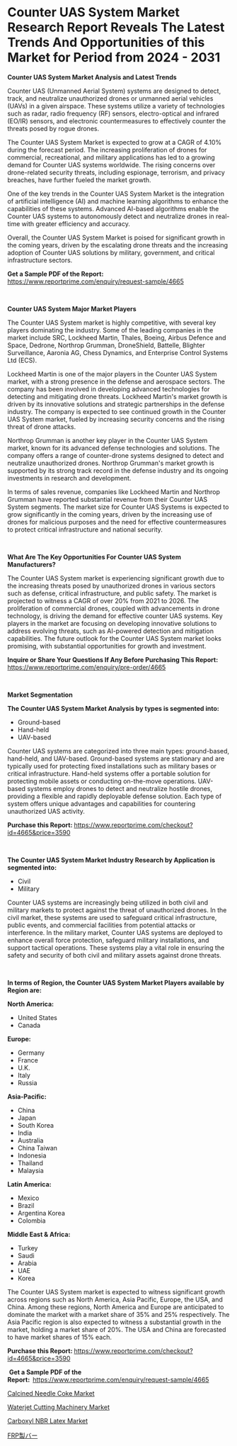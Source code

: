 <p><h1>Counter UAS System Market Research Report Reveals The Latest Trends And Opportunities of this Market for Period from 2024 - 2031</h1></p><p><strong>Counter UAS System Market Analysis and Latest Trends</strong></p>
<p><p>Counter UAS (Unmanned Aerial System) systems are designed to detect, track, and neutralize unauthorized drones or unmanned aerial vehicles (UAVs) in a given airspace. These systems utilize a variety of technologies such as radar, radio frequency (RF) sensors, electro-optical and infrared (EO/IR) sensors, and electronic countermeasures to effectively counter the threats posed by rogue drones.</p><p>The Counter UAS System Market is expected to grow at a CAGR of 4.10% during the forecast period. The increasing proliferation of drones for commercial, recreational, and military applications has led to a growing demand for Counter UAS systems worldwide. The rising concerns over drone-related security threats, including espionage, terrorism, and privacy breaches, have further fueled the market growth.</p><p>One of the key trends in the Counter UAS System Market is the integration of artificial intelligence (AI) and machine learning algorithms to enhance the capabilities of these systems. Advanced AI-based algorithms enable the Counter UAS systems to autonomously detect and neutralize drones in real-time with greater efficiency and accuracy.</p><p>Overall, the Counter UAS System Market is poised for significant growth in the coming years, driven by the escalating drone threats and the increasing adoption of Counter UAS solutions by military, government, and critical infrastructure sectors.</p></p>
<p><strong>Get a Sample PDF of the Report:&nbsp;</strong> <a href="https://www.reportprime.com/enquiry/request-sample/4665">https://www.reportprime.com/enquiry/request-sample/4665</a></p>
<p>&nbsp;</p>
<p><strong>Counter UAS System Major Market Players</strong></p>
<p><p>The Counter UAS System market is highly competitive, with several key players dominating the industry. Some of the leading companies in the market include SRC, Lockheed Martin, Thales, Boeing, Airbus Defence and Space, Dedrone, Northrop Grumman, DroneShield, Battelle, Blighter Surveillance, Aaronia AG, Chess Dynamics, and Enterprise Control Systems Ltd (ECS).</p><p>Lockheed Martin is one of the major players in the Counter UAS System market, with a strong presence in the defense and aerospace sectors. The company has been involved in developing advanced technologies for detecting and mitigating drone threats. Lockheed Martin's market growth is driven by its innovative solutions and strategic partnerships in the defense industry. The company is expected to see continued growth in the Counter UAS System market, fueled by increasing security concerns and the rising threat of drone attacks.</p><p>Northrop Grumman is another key player in the Counter UAS System market, known for its advanced defense technologies and solutions. The company offers a range of counter-drone systems designed to detect and neutralize unauthorized drones. Northrop Grumman's market growth is supported by its strong track record in the defense industry and its ongoing investments in research and development.</p><p>In terms of sales revenue, companies like Lockheed Martin and Northrop Grumman have reported substantial revenue from their Counter UAS System segments. The market size for Counter UAS Systems is expected to grow significantly in the coming years, driven by the increasing use of drones for malicious purposes and the need for effective countermeasures to protect critical infrastructure and national security.</p></p>
<p>&nbsp;</p>
<p><strong>What Are The Key Opportunities For Counter UAS System Manufacturers?</strong></p>
<p><p>The Counter UAS System market is experiencing significant growth due to the increasing threats posed by unauthorized drones in various sectors such as defense, critical infrastructure, and public safety. The market is projected to witness a CAGR of over 20% from 2021 to 2026. The proliferation of commercial drones, coupled with advancements in drone technology, is driving the demand for effective counter UAS systems. Key players in the market are focusing on developing innovative solutions to address evolving threats, such as AI-powered detection and mitigation capabilities. The future outlook for the Counter UAS System market looks promising, with substantial opportunities for growth and investment.</p></p>
<p><strong>Inquire or Share Your Questions If Any Before Purchasing This Report:</strong> <a href="https://www.reportprime.com/enquiry/pre-order/4665">https://www.reportprime.com/enquiry/pre-order/4665</a></p>
<p>&nbsp;</p>
<p><strong>Market Segmentation</strong></p>
<p><strong>The Counter UAS System Market Analysis by types is segmented into:</strong></p>
<p><ul><li>Ground-based</li><li>Hand-held</li><li>UAV-based</li></ul></p>
<p><p>Counter UAS systems are categorized into three main types: ground-based, hand-held, and UAV-based. Ground-based systems are stationary and are typically used for protecting fixed installations such as military bases or critical infrastructure. Hand-held systems offer a portable solution for protecting mobile assets or conducting on-the-move operations. UAV-based systems employ drones to detect and neutralize hostile drones, providing a flexible and rapidly deployable defense solution. Each type of system offers unique advantages and capabilities for countering unauthorized UAS activity.</p></p>
<p><strong>Purchase this Report:&nbsp;</strong><a href="https://www.reportprime.com/checkout?id=4665&price=3590">https://www.reportprime.com/checkout?id=4665&price=3590</a></p>
<p>&nbsp;</p>
<p><strong>The Counter UAS System Market Industry Research by Application is segmented into:</strong></p>
<p><ul><li>Civil</li><li>Military</li></ul></p>
<p><p>Counter UAS systems are increasingly being utilized in both civil and military markets to protect against the threat of unauthorized drones. In the civil market, these systems are used to safeguard critical infrastructure, public events, and commercial facilities from potential attacks or interference. In the military market, Counter UAS systems are deployed to enhance overall force protection, safeguard military installations, and support tactical operations. These systems play a vital role in ensuring the safety and security of both civil and military assets against drone threats.</p></p>
<p>&nbsp;</p>
<p><strong>In terms of Region, the Counter UAS System Market Players available by Region are:</strong></p>
<p>
    <p> <strong> North America: </strong>
        <ul>
            <li>United States</li>
            <li>Canada</li>
        </ul>
        </p> 
    <p> <strong> Europe: </strong>
        <ul>
            <li>Germany</li>
            <li>France</li>
            <li>U.K.</li>
            <li>Italy</li>
            <li>Russia</li>
        </ul>
        </p> 
    <p> <strong> Asia-Pacific: </strong>
        <ul>
            <li>China</li>
            <li>Japan</li>
            <li>South Korea</li>
            <li>India</li>
            <li>Australia</li>
            <li>China Taiwan</li>
            <li>Indonesia</li>
            <li>Thailand</li>
            <li>Malaysia</li>
        </ul>
        </p> 
    <p> <strong> Latin America: </strong>
        <ul>
            <li>Mexico</li>
            <li>Brazil</li>
            <li>Argentina Korea</li>
            <li>Colombia</li>
        </ul>
        </p> 
    <p> <strong> Middle East & Africa: </strong>
        <ul>
            <li>Turkey</li>
            <li>Saudi</li>
            <li>Arabia</li>
            <li>UAE</li>
            <li>Korea</li>
        </ul>
    </p>
    </p>
<p><p>The Counter UAS System market is expected to witness significant growth across regions such as North America, Asia Pacific, Europe, the USA, and China. Among these regions, North America and Europe are anticipated to dominate the market with a market share of 35% and 25% respectively. The Asia Pacific region is also expected to witness a substantial growth in the market, holding a market share of 20%. The USA and China are forecasted to have market shares of 15% each.</p></p>
<p><strong>Purchase this Report: </strong><a href="https://www.reportprime.com/checkout?id=4665&price=3590">https://www.reportprime.com/checkout?id=4665&price=3590</a></p>
<p>&nbsp;<strong>Get a Sample PDF of the Report:&nbsp;&nbsp;</strong><a href="https://www.reportprime.com/enquiry/request-sample/4665">https://www.reportprime.com/enquiry/request-sample/4665</a></p>
<p><strong></strong></p>
<p><p><a href="https://thundering-castanet-c65.notion.site/Calcined-Needle-Coke-Market-Size-Focuses-on-Market-Dynamics-In-Depth-Analysis-and-Future-Projection-1ab8ecc4da5f4dd19d4bca4ee7769ed9">Calcined Needle Coke Market</a></p><p><a href="https://view.publitas.com/reportprime-1/waterjet-cutting-machinery-market-size-and-growth-market-segmentation-regional-and-country-breakdowns-and-market-trends-for-period-from-2024-2031/">Waterjet Cutting Machinery Market</a></p><p><a href="https://bubble-tree-ea4.notion.site/Carboxyl-NBR-Latex-Market-Research-Report-Provides-Critical-Insights-that-can-help-Shape-Business-De-80fd5d9642e24483aea4e49480f07ed8">Carboxyl NBR Latex Market</a></p><p><a href="https://github.com/lily-u-genius/Market-Research-Report-List-1/blob/main/400387415325.md">FRP製バー</a></p></p>